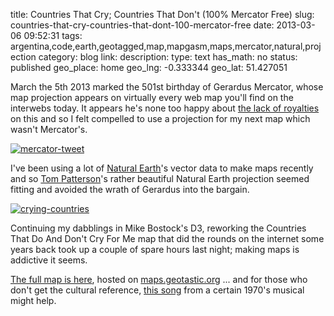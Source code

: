 title: Countries That Cry; Countries That Don't (100% Mercator Free)
slug: countries-that-cry-countries-that-dont-100-mercator-free
date: 2013-03-06 09:52:31
tags: argentina,code,earth,geotagged,map,mapgasm,maps,mercator,natural,projection
category: blog
link: 
description: 
type: text
has_math: no
status: published
geo_place: home
geo_lng: -0.333344
geo_lat: 51.427051

March the 5th 2013 marked the 501st birthday of Gerardus Mercator, whose map projection appears on virtually every web map you'll find on the interwebs today. It appears he's none too happy about [the lack of royalties](https://twitter.com/mercator500/status/308979649206169602 "https://twitter.com/mercator500/status/308979649206169602") on this and so I felt compelled to use a projection for my next map which wasn't Mercator's.

<!-- TEASER_END -->

[![mercator-tweet](/wp-content/uploads/2013/03/mercator-tweet.jpg)](https://twitter.com/mercator500/status/308979649206169602 "https://twitter.com/mercator500/status/308979649206169602")

I've been using a lot of [Natural Earth](https://www.naturalearthdata.com/ "https://www.naturalearthdata.com/")'s vector data to make maps recently and so [Tom Patterson](https://en.wikipedia.org/wiki/Tom_Patterson_(cartographer) "https://en.wikipedia.org/wiki/Tom_Patterson_(cartographer)")'s rather beautiful Natural Earth projection seemed fitting and avoided the wrath of Gerardus into the bargain.

[![crying-countries](/wp-content/uploads/2013/03/crying-countries.jpg)](https://maps.geotastic.org/crying-countries-map/ "https://maps.geotastic.org/crying-countries-map/")

Continuing my dabblings in Mike Bostock's D3, reworking the Countries That Do And Don't Cry For Me map that did the rounds on the internet some years back took up a couple of spare hours last night; making maps is addictive it seems.

[The full map is here](https://maps.geotastic.org/crying-countries-map/ "https://maps.geotastic.org/crying-countries-map/"), hosted on [maps.geotastic.org](https://maps.geotastic.org/ "https://maps.geotastic.org/") ... and for those who don't get the cultural reference, [this song](https://www.youtube.com/watch?v=r8orWom8RxQ "https://www.youtube.com/watch?v=r8orWom8RxQ") from a certain 1970's musical might help.





